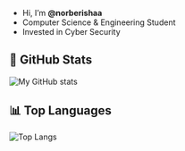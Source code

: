 - Hi, I’m __@norberishaa__
- Computer Science & Engineering Student
- Invested in Cyber Security

## 🚀 GitHub Stats
![My GitHub stats](https://github-readme-stats.vercel.app/api?username=norberishaa&show_icons=true&theme=github_dark&hide=prs)

## 📊 Top Languages
![Top Langs](https://github-readme-stats.vercel.app/api/top-langs/?username=norberishaa&theme=github_dark&layout=compact)
